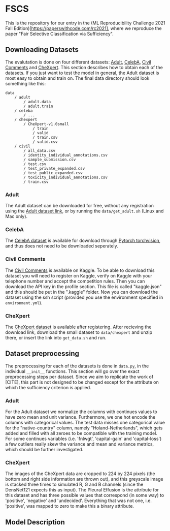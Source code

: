 # FSCS

This is the repository for our entry in the (ML Reproducibility Challenge 2021 Fall Edition)[https://paperswithcode.com/rc2021], where we reproduce the paper "Fair Selective Classification via Sufficiency". 

<!-- What was your motivation?
Why did you build this project? -->

## Downloading Datasets
The evalutation is done on four different datasets: [Adult](https://archive.ics.uci.edu/ml/datasets/adult), [CelebA](http://mmlab.ie.cuhk.edu.hk/projects/CelebA.html), [Civil Comments](https://www.kaggle.com/c/jigsaw-unintended-bias-in-toxicity-classification/data) and [CheXpert](https://stanfordmlgroup.github.io/competitions/chexpert/). This section describes how to obtain each of the datasets. If you just want to test the model in general, the Adult dataset is most easy to obtain and train on. The final data directory should look something like this:
```
data
    / adult
        / adult.data
        / adult.train
    / celeba
        / ...
    / chexpert
        / CheXpert-v1.0small
            / train
            / valid
            / train.csv
            / valid.csv
    / civil
        / all_data.csv
        / identity_individual_annotations.csv
        / sample_submission.csv
        / test.csv
        / test_private_expanded.csv
        / test_public_expanded.csv
        / toxicity_individual_annotations.csv
        / train.csv

```

### Adult
The Adult dataset can be downloaded for free, without any registration using the [Adult dataset link](https://archive.ics.uci.edu/ml/datasets/adult), or by running the `data/get_adult.sh` (Linux and Mac only).

### CelebA
The [CelebA dataset](http://mmlab.ie.cuhk.edu.hk/projects/CelebA.html) is available for download through [Pytorch torchvision](https://pytorch.org/vision/stable/datasets.html#celeba), and thus does not need to be downloaded seperately.

### Civil Comments
The [Civil Comments](https://www.kaggle.com/c/jigsaw-unintended-bias-in-toxicity-classification/data) is available on Kaggle. To be able to download this dataset you will need to register on Kaggle, verify on Kaggle with your telephone number and accept the competition rules. Then you can download the API key in the profile section. This file is called "kaggle.json" and this should be put in the ".kaggle" folder. Now you can download the dataset using the ssh script (provided you use the environment specified in `environment.yml`). 

### CheXpert
The [CheXpert dataset](https://stanfordmlgroup.github.io/competitions/chexpert/) is available after registering. After recieving the download link, download the small dataset to `data/chexpert` and unzip there, or insert the link into `get_data.sh` and run.

## Dataset preprocessing
The preprocessing for each of the datasets is done in `data.py`, in the individual `__init__` functions. This section will go over the exact preprocessing steps per dataset. Since we aim to replicate the work of [CITE], this part is not designed to be changed except for the attribute on which the sufficiency criterion is applied.

### Adult
For the Adult dataset we normalize the columns with continues values to have zero mean and unit variance. Furthermore, we one hot encode the columns with categorical values. The test data misses one categorical value for the "native-country" column, namely "Holand-Netherlands", which gets added and filled with all zeroes to be compatible with the training model. For some continues variables (i.e. 'fnlwgt', 'capital-gain' and 'capital-loss') a few outliers really skew the variance and mean and variance metrics, which should be further investigated.

### CheXpert
The images of the CheXpert data are cropped to 224 by 224 pixels (the bottom and right side information are thrown out), and this greyscale image is stacked three times to simulated R, G and B channels (since the DensNet121 expects this as input). The Pleural Effusion is the attribute for this dataset and has three possible values that correspond (in some way) to 'positive', 'negative' and 'undecided'. Everything that was not one, i.e. 'positive', was mapped to zero to make this a binary attribute.

## Model Description


